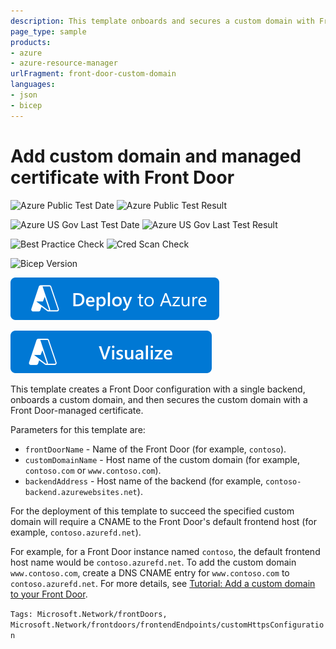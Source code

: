 ```yaml
---
description: This template onboards and secures a custom domain with Front Door
page_type: sample
products:
- azure
- azure-resource-manager
urlFragment: front-door-custom-domain
languages:
- json
- bicep
---
```

# Add custom domain and managed certificate with Front Door

![Azure Public Test Date](https://azurequickstartsservice.blob.core.windows.net/badges/quickstarts/microsoft.network/front-door-custom-domain/PublicLastTestDate.svg)
![Azure Public Test Result](https://azurequickstartsservice.blob.core.windows.net/badges/quickstarts/microsoft.network/front-door-custom-domain/PublicDeployment.svg)

![Azure US Gov Last Test Date](https://azurequickstartsservice.blob.core.windows.net/badges/quickstarts/microsoft.network/front-door-custom-domain/FairfaxLastTestDate.svg)
![Azure US Gov Last Test Result](https://azurequickstartsservice.blob.core.windows.net/badges/quickstarts/microsoft.network/front-door-custom-domain/FairfaxDeployment.svg)

![Best Practice Check](https://azurequickstartsservice.blob.core.windows.net/badges/quickstarts/microsoft.network/front-door-custom-domain/BestPracticeResult.svg)
![Cred Scan Check](https://azurequickstartsservice.blob.core.windows.net/badges/quickstarts/microsoft.network/front-door-custom-domain/CredScanResult.svg)

![Bicep Version](https://azurequickstartsservice.blob.core.windows.net/badges/quickstarts/microsoft.network/front-door-custom-domain/BicepVersion.svg)

[![Deploy To Azure](https://raw.githubusercontent.com/Azure/azure-quickstart-templates/master/1-CONTRIBUTION-GUIDE/images/deploytoazure.svg?sanitize=true)](https://portal.azure.com/#create/Microsoft.Template/uri/https%3A%2F%2Fraw.githubusercontent.com%2FAzure%2Fazure-quickstart-templates%2Fmaster%2Fquickstarts%2Fmicrosoft.network%2Ffront-door-custom-domain%2Fazuredeploy.json)

[![Visualize](https://raw.githubusercontent.com/Azure/azure-quickstart-templates/master/1-CONTRIBUTION-GUIDE/images/visualizebutton.svg?sanitize=true)](http://armviz.io/#/?load=https%3A%2F%2Fraw.githubusercontent.com%2FAzure%2Fazure-quickstart-templates%2Fmaster%2Fquickstarts%2Fmicrosoft.network%2Ffront-door-custom-domain%2Fazuredeploy.json)

This template creates a Front Door configuration with a single backend, onboards a custom domain, and then secures the custom domain with a Front Door-managed certificate.

Parameters for this template are:
- `frontDoorName` - Name of the Front Door (for example, `contoso`).
- `customDomainName` - Host name of the custom domain (for example, `contoso.com` or `www.contoso.com`).
- `backendAddress` - Host name of the backend (for example, `contoso-backend.azurewebsites.net`).

For the deployment of this template to succeed the specified custom domain will require a CNAME to the Front Door's default frontend host (for example, `contoso.azurefd.net`).

For example, for a Front Door instance named `contoso`, the default frontend host name would be `contoso.azurefd.net`. To add the custom domain `www.contoso.com`, create a DNS CNAME entry for `www.contoso.com` to `contoso.azurefd.net`. For more details, see [Tutorial: Add a custom domain to your Front Door](https://docs.microsoft.com/azure/frontdoor/front-door-custom-domain).

`Tags: Microsoft.Network/frontDoors, Microsoft.Network/frontdoors/frontendEndpoints/customHttpsConfiguration`
